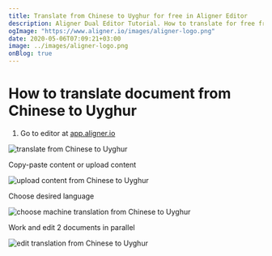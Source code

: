 ```yaml
---
title: Translate from Chinese to Uyghur for free in Aligner Editor
description: Aligner Dual Editor Tutorial. How to translate for free from Chinese to Uyghur. Aligner is multilingual document management platform. 
ogImage: "https://www.aligner.io/images/aligner-logo.png"
date: 2020-05-06T07:09:21+03:00
image: ../images/aligner-logo.png
onBlog: true
---
```


# How to translate document from Chinese to Uyghur

1. Go to editor at [app.aligner.io](https://app.aligner.io "Aligner App web page")

![translate from Chinese to Uyghur](../aligner-blank-editor.png "translate from Chinese to Uyghur")

Copy-paste content or upload content

![upload content from Chinese to Uyghur](../aligner-uploaded-document.png "upload content from Chinese to Uyghur")

Choose desired language

![choose machine translation from Chinese to Uyghur](../aligner-language-dropdown.png "choose machine translation from Chinese to Uyghur")

Work and edit 2 documents in parallel

![edit translation from Chinese to Uyghur](../aligner-double-sitded-editor.png "edit translation from Chinese to Uyghur")

